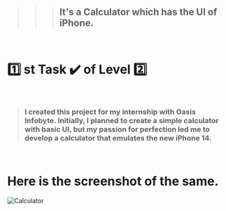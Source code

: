 
>>> ## It's a Calculator which has the UI of iPhone.

<br>

# 1️⃣ st Task ✔️ of Level 2️⃣

<br>

> ### I created this project for my internship with Oasis Infobyte. Initially, I planned to create a simple calculator with basic UI, but my passion for perfection led me to develop a calculator that emulates the new iPhone 14. 

<br>


# Here is the screenshot of the same.


![Calculator](https://user-images.githubusercontent.com/101447544/213121729-42571e08-c554-458d-81cb-6c5387802b26.png)
